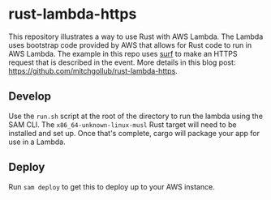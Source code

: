 # rust-lambda-https

This repository illustrates a way to use Rust with AWS Lambda.  The Lambda uses bootstrap code provided by AWS that allows for Rust code to run in AWS Lambda.  The example in this repo uses [surf](https://docs.rs/surf/2.2.0/surf/) to make an HTTPS request that is described in the event.  More details in this blog post: <https://github.com/mitchgollub/rust-lambda-https>.

## Develop

Use the `run.sh` script at the root of the directory to run the lambda using the SAM CLI.  The `x86_64-unknown-linux-musl` Rust target will need to be installed and set up.  Once that's complete, cargo will package your app for use in a Lambda.

## Deploy

Run `sam deploy` to get this to deploy up to your AWS instance.
